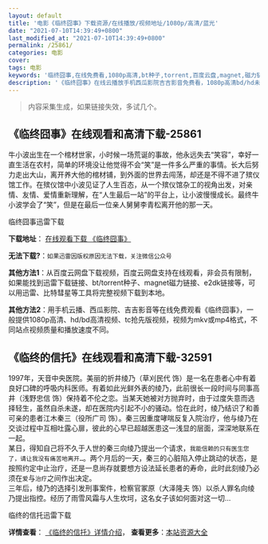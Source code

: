 ```yaml
---
layout: default
title: '电影《临终囧事》下载资源/在线播放/视频地址/1080p/高清/蓝光'
date: "2021-07-10T14:39:49+0800"
last_modified_at: "2021-07-10T14:39:49+0800"
permalink: /25861/
categories: 电影
cover:
tags: 电影
keywords: '临终囧事,在线免费看,1080p高清,bt种子,torrent,百度云盘,magnet,磁力链,迅雷下载资源'
description: '《临终囧事》在线云播放手机西瓜影院吉吉影音免费看，1080p高清bd/hd未删减完整版和tc抢先枪版，mkv/mp4格式，附带bt/torrent种子、magnet/磁力链、百度云盘、网盘资源迅雷下载链接'
---
```


>内容采集生成，如果链接失效，多试几个。


## 《临终囧事》在线观看和高清下载-25861

牛小波出生在一个棺材世家，小时候一场荒诞的事故，他永远失去“笑容”，幸好一直生活在农村，简单的环境没让他觉得不会&ldquo;笑&rdquo;是一件多么严重的事情。长大后努力走出大山，离开养大他的棺材铺，到外面的世界去闯荡，却还是不得不进了殡仪馆工作。在殡仪馆中小波见证了人生百态，从一个殡仪馆杂工的视角出发，对亲情、友情、爱情重新理解，在&ldquo;人生最后一站&rdquo;的平台上，让小波慢慢成长。最终牛小波学会了&ldquo;笑&rdquo;，但是在最后一位亲人舅舅李青松离开他的那一天。</span>


临终囧事迅雷下载

**下载地址**： [在线观看下载 《临终囧事》](https://www.993dy.com//vod-detail-id-22269.html) 


**无法下载?**：`如果迅雷因版权原因无法下载，关注微信公众号 `

**其他方法1**：从百度云网盘下载视频，百度云网盘支持在线观看，非会员有限制，如果能找到迅雷下载链接、bt/torrent种子、magnet磁力链接、e2dk链接等，可以用迅雷、比特彗星等工具将完整视频下载到本地。

**其他方法2**：用手机云播、西瓜影院、吉吉影音等在线免费观看《临终囧事》，一般提供1080p高清、hd/bd高清视频、tc抢先版视频，视频为mkv或mp4格式，不同站点视频质量和播放速度不同。


## 《临终的信托》在线观看和高清下载-32591

1997年，天音中央医院。美丽的折井绫乃（草刈民代 饰）是一名在患者心中有着良好口碑的呼吸内科医师。有着如此光鲜外表的绫乃，此前很长一段时间与同事高井（浅野忠信 饰）保持着不伦之恋。当某天她被对方抛弃时，由于过度失意而选择轻生，虽然自杀未遂，却在医院内引起不小的骚动。恰在此时，绫乃结识了和善可亲的患者江木秦三（役所广司 饰）。秦三因重度哮喘反复入院治疗，他与绫乃在交谈过程中互相吐露心扉，彼此的心早已超越医患这一浅显的层面，深深地联系在一起。<br />某日，得知自己将不久于人世的秦三向绫乃提出一个请求，`我能信赖的只有医生您了，请让我没有痛苦地离开…`。两个月后的一天，秦三的心脏陷入停止跳动的状态，是按照约定中止治疗，还是一息尚存就要想方设法延长患者的寿命，此时此刻绫乃必须在`爱`与`治疗`之间作出决定。<br />三年后，绫乃的选择引发刑事案件，检察官冢原（大泽隆夫 饰）以杀人罪名向绫乃提出指控。经历了雨雪风霜与人生坎坷，这名女子该如何面对这一切&hellip;


临终的信托迅雷下载

**详情查看**： [《临终的信托》详情介绍](/movie/32591/)， **查看更多**：[本站资源大全](/movie/t/all/)


